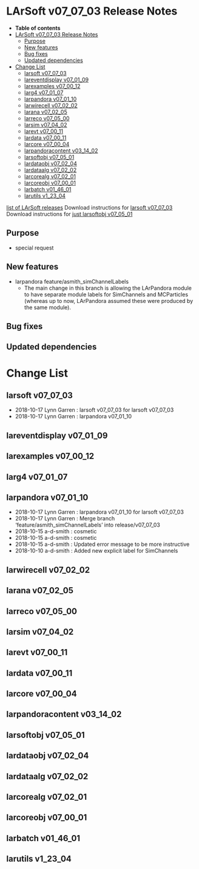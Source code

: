 LArSoft v07_07_03 Release Notes
======================================================================

-   **Table of contents**
-   [LArSoft v07_07_03 Release Notes](#LArSoft-v07_07_03-Release-Notes)
    -   [Purpose](#Purpose)
    -   [New features](#New-features)
    -   [Bug fixes](#Bug-fixes)
    -   [Updated dependencies](#Updated-dependencies)
-   [Change List](#Change-List)
    -   [larsoft v07_07_03](#larsoft-v07_07_03)
    -   [lareventdisplay v07_01_09](#lareventdisplay-v07_01_09)
    -   [larexamples v07_00_12](#larexamples-v07_00_12)
    -   [larg4 v07_01_07](#larg4-v07_01_07)
    -   [larpandora v07_01_10](#larpandora-v07_01_10)
    -   [larwirecell v07_02_02](#larwirecell-v07_02_02)
    -   [larana v07_02_05](#larana-v07_02_05)
    -   [larreco v07_05_00](#larreco-v07_05_00)
    -   [larsim v07_04_02](#larsim-v07_04_02)
    -   [larevt v07_00_11](#larevt-v07_00_11)
    -   [lardata v07_00_11](#lardata-v07_00_11)
    -   [larcore v07_00_04](#larcore-v07_00_04)
    -   [larpandoracontent v03_14_02](#larpandoracontent-v03_14_02)
    -   [larsoftobj v07_05_01](#larsoftobj-v07_05_01)
    -   [lardataobj v07_02_04](#lardataobj-v07_02_04)
    -   [lardataalg v07_02_02](#lardataalg-v07_02_02)
    -   [larcorealg v07_02_01](#larcorealg-v07_02_01)
    -   [larcoreobj v07_00_01](#larcoreobj-v07_00_01)
    -   [larbatch v01_46_01](#larbatch-v01_46_01)
    -   [larutils v1_23_04](#larutils-v1_23_04)

[list of LArSoft releases](LArSoft_release_list)
Download instructions for [larsoft v07_07_03](http://scisoft.fnal.gov/scisoft/bundles/larsoft/v07_07_03/larsoft-v07_07_03.html)
Download instructions for [just larsoftobj v07_05_01](http://scisoft.fnal.gov/scisoft/bundles/larsoftobj/v07_05_01/larsoftobj-v07_05_01.html)

Purpose
--------------------

-   special request

New features
------------------------------

-   larpandora feature/asmith_simChannelLabels
    -   The main change in this branch is allowing the LArPandora module to have
        separate module labels for SimChannels and MCParticles (whereas up to now,
        LArPandora assumed these were produced by the same module).

Bug fixes
------------------------

Updated dependencies
----------------------------------------------

Change List
============================

larsoft v07_07_03
------------------------------------------

-   2018-10-17 Lynn Garren : larsoft v07_07_03 for larsoft v07_07_03
-   2018-10-17 Lynn Garren : larpandora v07_01_10

lareventdisplay v07_01_09
----------------------------------------------------------

larexamples v07_00_12
--------------------------------------------------

larg4 v07_01_07
--------------------------------------

larpandora v07_01_10
------------------------------------------------

-   2018-10-17 Lynn Garren : larpandora v07_01_10 for larsoft v07_07_03
-   2018-10-17 Lynn Garren : Merge branch ‘feature/asmith_simChannelLabels’ into release/v07_07_03
-   2018-10-15 a-d-smith : cosmetic
-   2018-10-15 a-d-smith : cosmetic
-   2018-10-15 a-d-smith : Updated error message to be more instructive
-   2018-10-10 a-d-smith : Added new explicit label for SimChannels

larwirecell v07_02_02
--------------------------------------------------

larana v07_02_05
----------------------------------------

larreco v07_05_00
------------------------------------------

larsim v07_04_02
----------------------------------------

larevt v07_00_11
----------------------------------------

lardata v07_00_11
------------------------------------------

larcore v07_00_04
------------------------------------------

larpandoracontent v03_14_02
--------------------------------------------------------------

larsoftobj v07_05_01
------------------------------------------------

lardataobj v07_02_04
------------------------------------------------

lardataalg v07_02_02
------------------------------------------------

larcorealg v07_02_01
------------------------------------------------

larcoreobj v07_00_01
------------------------------------------------

larbatch v01_46_01
--------------------------------------------

larutils v1_23_04
------------------------------------------

